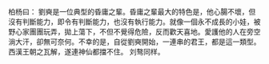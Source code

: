 柏杨曰：
劉奭是一位典型的昏庸之輩。昏庸之輩最大的特色是，他心腸不壞，但沒有判斷能力，即令有判斷能力，也沒有執行能力。就像一個永不成長的小娃，被野心家團團玩弄，拋上蕩下，不但不覺得危險，反而歡天喜地。愛護他的人在旁空淌大汗，卻無可奈何。不幸的是，自從劉奭開始，一連串的君王，都是這一類型。西漢王朝之瓦解，遂連神仙都擋不住。
刘骜同样。
